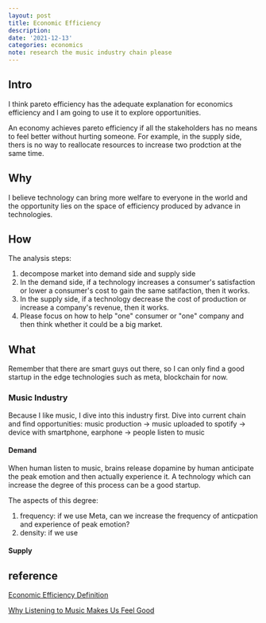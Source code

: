 ```yaml
---
layout: post
title: Economic Efficiency
description:
date: '2021-12-13'
categories: economics
note: research the music industry chain please
---
```


## Intro

I think pareto efficiency has the adequate explanation for economics efficiency and I am going to use it to explore opportunities.

An economy achieves pareto efficiency if all the stakeholders has no means to feel better without hurting someone. For example, in the supply side, thers is no way to reallocate resources to increase two prodction at the same time.

## Why

I believe technology can bring more welfare to everyone in the world and the opportunity lies on the space of efficiency produced by advance in technologies.

## How

The analysis steps:

1. decompose market into demand side and supply side
2. In the demand side, if a technology increases a consumer's satisfaction or lower a consumer's cost to gain the same satifaction, then it works.
3. In the supply side, if a technology decrease the cost of production or increase a company's revenue, then it works.
4. Please focus on how to help "one" consumer or "one" company and then think whether it could be a big market.

## What

Remember that there are smart guys out there, so I can only find a good startup in the edge technologies such as meta, blockchain for now.

### Music Industry

Because I like music, I dive into this industry first. Dive into current chain and find opportunities: music production -> music uploaded to spotify -> device with smartphone, earphone -> people listen to music

#### Demand

When human listen to music, brains release dopamine by human anticipate the peak emotion and then actually experience it. A technology which can increase the degree of this process can be a good startup.

The aspects of this degree:

1. frequency: if we use Meta, can we increase the frequency of anticpation and experience of peak emotion?
2. density: if we use 

#### Supply

## reference

[Economic Efficiency Definition](https://www.investopedia.com/terms/e/economic_efficiency.asp)

[Why Listening to Music Makes Us Feel Good](https://www.psychologytoday.com/us/blog/your-musical-self/201101/why-listening-music-makes-us-feel-good)
